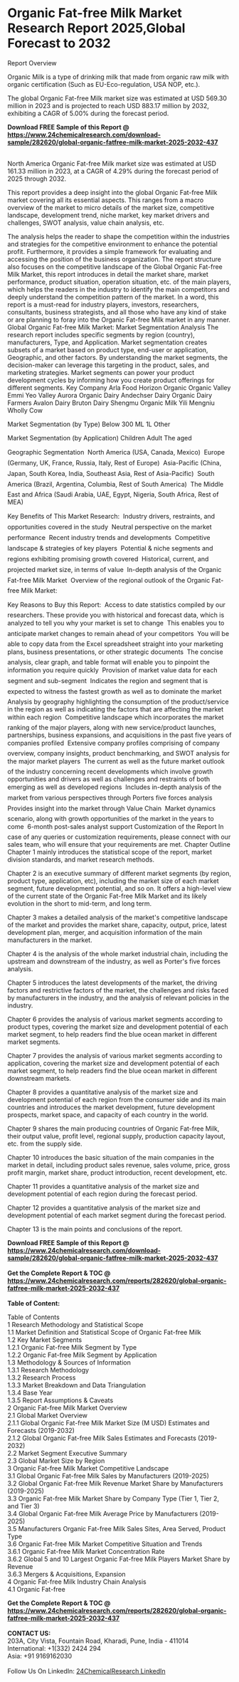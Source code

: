 <h1>Organic Fat-free Milk Market Research Report 2025,Global Forecast to 2032</h1><p>Report Overview</p><p>
Organic Milk is a type of drinking milk that made from organic raw milk with organic certification (Such as EU-Eco-regulation, USA NOP, etc.).</p><p>
The global Organic Fat-free Milk market size was estimated at USD 569.30 million in 2023 and is projected to reach USD 883.17 million by 2032, exhibiting a CAGR of 5.00% during the forecast period.</p><div><b>Download FREE Sample of this Report @ 
            <a href="https://www.24chemicalresearch.com/download-sample/282620/global-organic-fatfree-milk-market-2025-2032-437">
            https://www.24chemicalresearch.com/download-sample/282620/global-organic-fatfree-milk-market-2025-2032-437</a></b></div><br><p>
North America Organic Fat-free Milk market size was estimated at USD 161.33 million in 2023, at a CAGR of 4.29% during the forecast period of 2025 through 2032.</p><p>
This report provides a deep insight into the global Organic Fat-free Milk market covering all its essential aspects. This ranges from a macro overview of the market to micro details of the market size, competitive landscape, development trend, niche market, key market drivers and challenges, SWOT analysis, value chain analysis, etc.</p><p>
The analysis helps the reader to shape the competition within the industries and strategies for the competitive environment to enhance the potential profit. Furthermore, it provides a simple framework for evaluating and accessing the position of the business organization. The report structure also focuses on the competitive landscape of the Global Organic Fat-free Milk Market, this report introduces in detail the market share, market performance, product situation, operation situation, etc. of the main players, which helps the readers in the industry to identify the main competitors and deeply understand the competition pattern of the market.
In a word, this report is a must-read for industry players, investors, researchers, consultants, business strategists, and all those who have any kind of stake or are planning to foray into the Organic Fat-free Milk market in any manner.
Global Organic Fat-free Milk Market: Market Segmentation Analysis
The research report includes specific segments by region (country), manufacturers, Type, and Application. Market segmentation creates subsets of a market based on product type, end-user or application, Geographic, and other factors. By understanding the market segments, the decision-maker can leverage this targeting in the product, sales, and marketing strategies. Market segments can power your product development cycles by informing how you create product offerings for different segments.
Key Company
Arla Food
Horizon Organic
Organic Valley
Emmi
Yeo Valley
Aurora Organic Dairy
Andechser Dairy
Organic Dairy Farmers
Avalon Dairy
Bruton Dairy
Shengmu Organic Milk
Yili
Mengniu
Wholly Cow</p><p>
Market Segmentation (by Type)
Below 300 ML
1L
Other</p><p>
Market Segmentation (by Application)
Children
Adult
The aged</p><p>
Geographic Segmentation
 North America (USA, Canada, Mexico)
 Europe (Germany, UK, France, Russia, Italy, Rest of Europe)
 Asia-Pacific (China, Japan, South Korea, India, Southeast Asia, Rest of Asia-Pacific)
 South America (Brazil, Argentina, Columbia, Rest of South America)
 The Middle East and Africa (Saudi Arabia, UAE, Egypt, Nigeria, South Africa, Rest of MEA)</p><p>
Key Benefits of This Market Research:
 Industry drivers, restraints, and opportunities covered in the study
 Neutral perspective on the market performance
 Recent industry trends and developments
 Competitive landscape &amp; strategies of key players
 Potential &amp; niche segments and regions exhibiting promising growth covered
 Historical, current, and projected market size, in terms of value
 In-depth analysis of the Organic Fat-free Milk Market
 Overview of the regional outlook of the Organic Fat-free Milk Market:</p><p>
Key Reasons to Buy this Report:
 Access to date statistics compiled by our researchers. These provide you with historical and forecast data, which is analyzed to tell you why your market is set to change
 This enables you to anticipate market changes to remain ahead of your competitors
 You will be able to copy data from the Excel spreadsheet straight into your marketing plans, business presentations, or other strategic documents
 The concise analysis, clear graph, and table format will enable you to pinpoint the information you require quickly
 Provision of market value data for each segment and sub-segment
 Indicates the region and segment that is expected to witness the fastest growth as well as to dominate the market
 Analysis by geography highlighting the consumption of the product/service in the region as well as indicating the factors that are affecting the market within each region
 Competitive landscape which incorporates the market ranking of the major players, along with new service/product launches, partnerships, business expansions, and acquisitions in the past five years of companies profiled
 Extensive company profiles comprising of company overview, company insights, product benchmarking, and SWOT analysis for the major market players
 The current as well as the future market outlook of the industry concerning recent developments which involve growth opportunities and drivers as well as challenges and restraints of both emerging as well as developed regions
 Includes in-depth analysis of the market from various perspectives through Porters five forces analysis
 Provides insight into the market through Value Chain
 Market dynamics scenario, along with growth opportunities of the market in the years to come
 6-month post-sales analyst support
Customization of the Report
In case of any queries or customization requirements, please connect with our sales team, who will ensure that your requirements are met.
Chapter Outline
Chapter 1 mainly introduces the statistical scope of the report, market division standards, and market research methods.</p><p>
Chapter 2 is an executive summary of different market segments (by region, product type, application, etc), including the market size of each market segment, future development potential, and so on. It offers a high-level view of the current state of the Organic Fat-free Milk Market and its likely evolution in the short to mid-term, and long term.</p><p>
Chapter 3 makes a detailed analysis of the market's competitive landscape of the market and provides the market share, capacity, output, price, latest development plan, merger, and acquisition information of the main manufacturers in the market.</p><p>
Chapter 4 is the analysis of the whole market industrial chain, including the upstream and downstream of the industry, as well as Porter's five forces analysis.</p><p>
Chapter 5 introduces the latest developments of the market, the driving factors and restrictive factors of the market, the challenges and risks faced by manufacturers in the industry, and the analysis of relevant policies in the industry.</p><p>
Chapter 6 provides the analysis of various market segments according to product types, covering the market size and development potential of each market segment, to help readers find the blue ocean market in different market segments.</p><p>
Chapter 7 provides the analysis of various market segments according to application, covering the market size and development potential of each market segment, to help readers find the blue ocean market in different downstream markets.</p><p>
Chapter 8 provides a quantitative analysis of the market size and development potential of each region from the consumer side and its main countries and introduces the market development, future development prospects, market space, and capacity of each country in the world.</p><p>
Chapter 9 shares the main producing countries of Organic Fat-free Milk, their output value, profit level, regional supply, production capacity layout, etc. from the supply side.</p><p>
Chapter 10 introduces the basic situation of the main companies in the market in detail, including product sales revenue, sales volume, price, gross profit margin, market share, product introduction, recent development, etc.</p><p>
Chapter 11 provides a quantitative analysis of the market size and development potential of each region during the forecast period.</p><p>
Chapter 12 provides a quantitative analysis of the market size and development potential of each market segment during the forecast period.</p><p>
Chapter 13 is the main points and conclusions of the report.</p><p>
</p><div><b>Download FREE Sample of this Report @ 
            <a href="https://www.24chemicalresearch.com/download-sample/282620/global-organic-fatfree-milk-market-2025-2032-437">
            https://www.24chemicalresearch.com/download-sample/282620/global-organic-fatfree-milk-market-2025-2032-437</a></b></div><br><div><b>Get the Complete Report & TOC @ 
            <a href="https://www.24chemicalresearch.com/reports/282620/global-organic-fatfree-milk-market-2025-2032-437">
            https://www.24chemicalresearch.com/reports/282620/global-organic-fatfree-milk-market-2025-2032-437</a></b></div><br>
            <b>Table of Content:</b><p>Table of Contents<br />
1 Research Methodology and Statistical Scope<br />
1.1 Market Definition and Statistical Scope of Organic Fat-free Milk<br />
1.2 Key Market Segments<br />
1.2.1 Organic Fat-free Milk Segment by Type<br />
1.2.2 Organic Fat-free Milk Segment by Application<br />
1.3 Methodology & Sources of Information<br />
1.3.1 Research Methodology<br />
1.3.2 Research Process<br />
1.3.3 Market Breakdown and Data Triangulation<br />
1.3.4 Base Year<br />
1.3.5 Report Assumptions & Caveats<br />
2 Organic Fat-free Milk Market Overview<br />
2.1 Global Market Overview<br />
2.1.1 Global Organic Fat-free Milk Market Size (M USD) Estimates and Forecasts (2019-2032)<br />
2.1.2 Global Organic Fat-free Milk Sales Estimates and Forecasts (2019-2032)<br />
2.2 Market Segment Executive Summary<br />
2.3 Global Market Size by Region<br />
3 Organic Fat-free Milk Market Competitive Landscape<br />
3.1 Global Organic Fat-free Milk Sales by Manufacturers (2019-2025)<br />
3.2 Global Organic Fat-free Milk Revenue Market Share by Manufacturers (2019-2025)<br />
3.3 Organic Fat-free Milk Market Share by Company Type (Tier 1, Tier 2, and Tier 3)<br />
3.4 Global Organic Fat-free Milk Average Price by Manufacturers (2019-2025)<br />
3.5 Manufacturers Organic Fat-free Milk Sales Sites, Area Served, Product Type<br />
3.6 Organic Fat-free Milk Market Competitive Situation and Trends<br />
3.6.1 Organic Fat-free Milk Market Concentration Rate<br />
3.6.2 Global 5 and 10 Largest Organic Fat-free Milk Players Market Share by Revenue<br />
3.6.3 Mergers & Acquisitions, Expansion<br />
4 Organic Fat-free Milk Industry Chain Analysis<br />
4.1 Organic Fat-free </p><div><b>Get the Complete Report & TOC @ 
            <a href="https://www.24chemicalresearch.com/reports/282620/global-organic-fatfree-milk-market-2025-2032-437">
            https://www.24chemicalresearch.com/reports/282620/global-organic-fatfree-milk-market-2025-2032-437</a></b></div><br><b>CONTACT US:</b><br>
            203A, City Vista, Fountain Road, Kharadi, Pune, India - 411014<br>
            International: +1(332) 2424 294<br>
            Asia: +91 9169162030 <br><br>
            Follow Us On LinkedIn: <a href="https://www.linkedin.com/company/24chemicalresearch/">24ChemicalResearch LinkedIn</a>